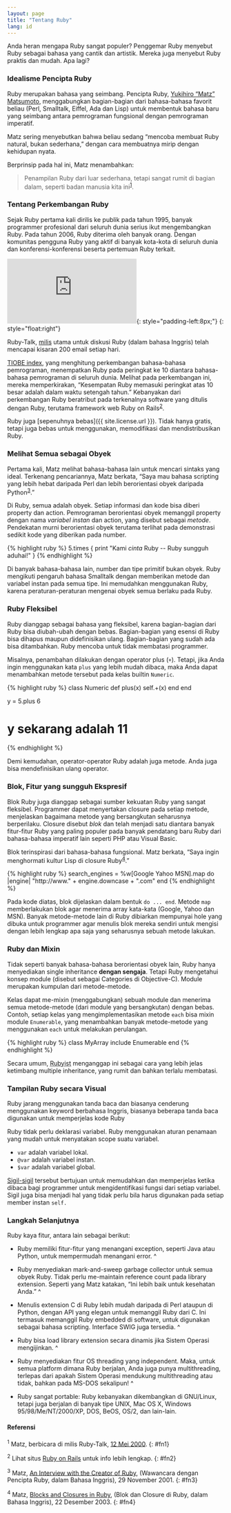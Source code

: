 ```yaml
---
layout: page
title: "Tentang Ruby"
lang: id
---
```


Anda heran mengapa Ruby sangat populer? Penggemar Ruby menyebut Ruby
sebagai bahasa yang cantik dan artistik. Mereka juga menyebut Ruby
praktis dan mudah. Apa lagi?

### Idealisme Pencipta Ruby

Ruby merupakan bahasa yang seimbang. Pencipta Ruby, [Yukihiro “Matz”
Matsumoto][1], menggabungkan bagian-bagian dari bahasa-bahasa favorit
beliau (Perl, Smalltalk, Eiffel, Ada dan Lisp) untuk membentuk bahasa
baru yang seimbang antara pemrograman fungsional dengan pemrograman
imperatif.

Matz sering menyebutkan bahwa beliau sedang “mencoba membuat Ruby
natural, bukan sederhana,” dengan cara membuatnya mirip dengan kehidupan
nyata.

Berprinsip pada hal ini, Matz menambahkan:

> Penampilan Ruby dari luar sederhana, tetapi sangat rumit di bagian
> dalam, seperti badan manusia kita ini<sup>[1](#fn1)</sup>.

### Tentang Perkembangan Ruby

Sejak Ruby pertama kali dirilis ke publik pada tahun 1995, banyak
programmer profesional dari seluruh dunia serius ikut mengembangkan
Ruby. Pada tahun 2006, Ruby diterima oleh banyak orang. Dengan komunitas
pengguna Ruby yang aktif di banyak kota-kota di seluruh dunia dan
konferensi-konferensi beserta pertemuan Ruby terkait.

![Graph courtesy of
Gmane.](http://gmane.org/plot-rate.php?group=gmane.comp.lang.ruby.general&amp;width=320&amp;height=160&amp;title=Ruby-Talk+Activity
"Graph courtesy of Gmane."){: style="padding-left:8px;"}
{: style="float:right"}

Ruby-Talk, [milis](/id/community/mailing-lists/) utama untuk diskusi
Ruby (dalam bahasa Inggris) telah mencapai kisaran 200 email setiap
hari.

[TIOBE index][7], yang menghitung perkembangan bahasa-bahasa pemrograman,
menempatkan Ruby pada peringkat ke 10 diantara bahasa-bahasa pemrograman
di seluruh dunia. Melihat pada perkembangan ini, mereka memperkirakan,
“Kesempatan Ruby memasuki peringkat atas 10 besar adalah dalam waktu
setengah tahun.” Kebanyakan dari perkembangan Ruby beratribut pada
terkenalnya software yang ditulis dengan Ruby, terutama framework web
Ruby on Rails<sup>[2](#fn2)</sup>.

Ruby juga [sepenuhnya bebas]({{ site.license.url }}). Tidak hanya gratis,
tetapi juga bebas untuk menggunakan, memodifikasi dan mendistribusikan
Ruby.

### Melihat Semua sebagai Obyek

Pertama kali, Matz melihat bahasa-bahasa lain untuk mencari sintaks yang
ideal. Terkenang pencariannya, Matz berkata, “Saya mau bahasa scripting
yang lebih hebat daripada Perl dan lebih berorientasi obyek daripada
Python<sup>[3](#fn3)</sup>.”

Di Ruby, semua adalah obyek. Setiap informasi dan kode bisa diberi
property dan action. Pemrograman berorientasi obyek memanggil property
dengan nama *variabel instan* dan action, yang disebut sebagai *metode*.
Pendekatan murni berorientasi obyek terutama terlihat pada demonstrasi
sedikit kode yang diberikan pada number.

{% highlight ruby %}
5.times { print "Kami *cinta* Ruby -- Ruby sungguh aduhai!" }
{% endhighlight %}

Di banyak bahasa-bahasa lain, number dan tipe primitif bukan obyek. Ruby
mengikuti pengaruh bahasa Smalltalk dengan memberikan metode dan
variabel instan pada semua tipe. Ini memudahkan menggunakan Ruby, karena
peraturan-peraturan mengenai obyek semua berlaku pada Ruby.

### Ruby Fleksibel

Ruby dianggap sebagai bahasa yang fleksibel, karena bagian-bagian dari
Ruby bisa diubah-ubah dengan bebas. Bagian-bagian yang esensi di Ruby
bisa dihapus maupun didefinisikan ulang. Bagian-bagian yang sudah ada
bisa ditambahkan. Ruby mencoba untuk tidak membatasi programmer.

Misalnya, penambahan dilakukan dengan operator plus (`+`). Tetapi, jika
Anda ingin menggunakan kata `plus` yang lebih mudah dibaca, maka Anda
dapat menambahkan metode tersebut pada kelas builtin `Numeric`.

{% highlight ruby %}
class Numeric
  def plus(x)
    self.+(x)
  end
end

y = 5.plus 6
# y sekarang adalah 11
{% endhighlight %}

Demi kemudahan, operator-operator Ruby adalah juga metode. Anda juga
bisa mendefinisikan ulang operator.

### Blok, Fitur yang sungguh Ekspresif

Blok Ruby juga dianggap sebagai sumber kekuatan Ruby yang sangat
fleksibel. Programmer dapat menyertakan closure pada setiap metode,
menjelaskan bagaimana metode yang bersangkutan seharusnya berperilaku.
Closure disebut *blok* dan telah menjadi satu diantara banyak
fitur-fitur Ruby yang paling populer pada banyak pendatang baru Ruby
dari bahasa-bahasa imperatif lain seperti PHP atau Visual Basic.

Blok terinspirasi dari bahasa-bahasa fungsional. Matz berkata, “Saya
ingin menghormati kultur Lisp di closure Ruby<sup>[4](#fn4)</sup>.”

{% highlight ruby %}
search_engines =
  %w[Google Yahoo MSN].map do |engine|
    "http://www." + engine.downcase + ".com"
  end
{% endhighlight %}

Pada kode diatas, blok dijelaskan dalam bentuk `do ... end`. Metode
`map` memberlakukan blok agar menerima array kata-kata (Google, Yahoo
dan MSN). Banyak metode-metode lain di Ruby dibiarkan mempunyai hole
yang dibuka untuk programmer agar menulis blok mereka sendiri untuk
mengisi dengan lebih lengkap apa saja yang seharusnya sebuah metode
lakukan.

### Ruby dan Mixin

Tidak seperti banyak bahasa-bahasa berorientasi obyek lain, Ruby hanya
menyediakan single inheritance **dengan sengaja**. Tetapi Ruby
mengetahui konsep module (disebut sebagai Categories di Objective-C).
Module merupakan kumpulan dari metode-metode.

Kelas dapat me-mixin (menggabungkan) sebuah module dan menerima semua
metode-metode (dari module yang bersangkutan) dengan bebas. Contoh,
setiap kelas yang mengimplementasikan metode `each` bisa mixin module
`Enumerable`, yang menambahkan banyak metode-metode yang menggunakan
`each` untuk melakukan perulangan.

{% highlight ruby %}
class MyArray
  include Enumerable
end
{% endhighlight %}

Secara umum, <abbr title="Matz telah mendeklarasikan pengguna Ruby
disebut Rubyist">Rubyist</abbr> menganggap ini sebagai cara yang lebih
jelas ketimbang multiple inheritance, yang rumit dan bahkan terlalu
membatasi.

### Tampilan Ruby secara Visual

Ruby jarang menggunakan tanda baca dan biasanya cenderung menggunakan
keyword berbahasa Inggris, biasanya beberapa tanda baca digunakan untuk
memperjelas kode Ruby

Ruby tidak perlu deklarasi variabel. Ruby menggunakan aturan penamaan
yang mudah untuk menyatakan scope suatu variabel.

* `var` adalah variabel lokal.
* `@var` adalah variabel instan.
* `$var` adalah variabel global.

[Sigil-sigil][2] tersebut bertujuan untuk memudahkan dan memperjelas
ketika dibaca bagi programmer untuk mengidentifikasi fungsi dari setiap
variabel. Sigil juga bisa menjadi hal yang tidak perlu bila harus
digunakan pada setiap member instan `self.`

### Langkah Selanjutnya

Ruby kaya fitur, antara lain sebagai berikut:

* Ruby memiliki fitur-fitur yang menangani exception, seperti Java atau
  Python, untuk mempermudah menangani error.
^

* Ruby menyediakan mark-and-sweep garbage collector untuk semua obyek
  Ruby. Tidak perlu me-maintain reference count pada library extension.
  Seperti yang Matz katakan, “Ini lebih baik untuk kesehatan Anda.”
^

* Menulis extension C di Ruby lebih mudah daripada di Perl ataupun di
  Python, dengan API yang elegan untuk memanggil Ruby dari C. Ini
  termasuk memanggil Ruby embedded di software, untuk digunakan sebagai
  bahasa scripting. Interface SWIG juga tersedia.
^

* Ruby bisa load library extension secara dinamis jika Sistem Operasi
  mengijinkan.
^

* Ruby menyediakan fitur OS threading yang independent. Maka, untuk
  semua platform dimana Ruby berjalan, Anda juga punya multithreading,
  terlepas dari apakah Sistem Operasi mendukung multithreading atau
  tidak, bahkan pada MS-DOS sekalipun!
^

* Ruby sangat portable: Ruby kebanyakan dikembangkan di GNU/Linux,
  tetapi juga berjalan di banyak tipe UNIX, Mac OS X, Windows
  95/98/Me/NT/2000/XP, DOS, BeOS, OS/2, dan lain-lain.

#### Referensi

<sup>1</sup> Matz, berbicara di milis Ruby-Talk, [12 Mei 2000][3].
{: #fn1}

<sup>2</sup> Lihat situs [Ruby on Rails][4] untuk info lebih lengkap.
{: #fn2}

<sup>3</sup> Matz, [An Interview with the Creator of Ruby][5],
(Wawancara dengan Pencipta Ruby, dalam Bahasa Inggris), 29 November
2001.
{: #fn3}

<sup>4</sup> Matz, [Blocks and Closures in Ruby][6], (Blok dan Closure
di Ruby, dalam Bahasa Inggris), 22 Desember 2003.
{: #fn4}



[1]: http://www.rubyist.net/~matz/
[2]: http://en.wikipedia.org/wiki/Sigil_%28computer_programming%29
[3]: http://blade.nagaokaut.ac.jp/cgi-bin/scat.rb/ruby/ruby-talk/2773
[4]: http://rubyonrails.org/
[5]: http://www.linuxdevcenter.com/pub/a/linux/2001/11/29/ruby.html
[6]: http://www.artima.com/intv/closures2.html
[7]: http://www.tiobe.com/index.php/content/paperinfo/tpci/index.html
